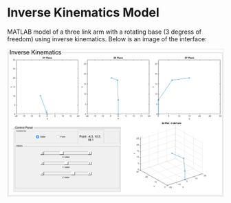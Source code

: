 # Inverse Kinematics Model

MATLAB model of a three link arm with a rotating base (3 degress of freedom) using inverse kinematics. Below is an image of the interface:

![Inverse Kinematic Interface](img/modelScreenshot.png?raw=true "Inverse Kinematic Interface")
